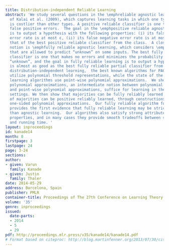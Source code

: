 ```yaml
---
title: Distribution-independent Reliable Learning
abstract: 'We study several questions in the \emphreliable agnostic learning framework
  of Kalai et al. (2009), which captures learning tasks in which one type of error
  is costlier than other types. A positive reliable classifier is one that makes no
  false positive errors.  The goal in the \emphpositive reliable agnostic framework
  is to output a hypothesis with the following properties: (i) its false positive
  error rate is at most ε, (ii) its false negative error rate is at most εmore than
  that of the best positive reliable classifier from the class.  A closely related
  notion is \emphfully reliable agnostic learning, which considers \emphpartial classifiers
  that are allowed to predict “unknown” on some inputs. The best fully reliable partial
  classifier is one that makes no errors and minimizes the probability of predicting
  “unknown”, and the goal in fully reliable learning is to output a hypothesis that
  is almost as good as the best fully reliable partial classifier from a class. For
  distribution-independent learning,  the best known algorithms for PAC learning typically
  utilize polynomial threshold representations, while the state of the art agnostic
  learning algorithms use point-wise polynomial approximations.  We show that \emphone-sided
  polynomial approximations, an intermediate notion between polynomial threshold representations
  and point-wise polynomial approximations, suffice for learning in the reliable agnostic
  settings. We then show that majorities can be fully reliably learned and disjunctions
  of majorities can be positive reliably learned, through constructions of appropriate
  one-sided polynomial approximations.  Our fully reliable algorithm for majorities
  provides the first evidence that fully reliable learning may be strictly easier
  than agnostic learning.  Our algorithms also satisfy strong attribute-efficiency
  properties, and in many cases they provide smooth tradeoffs between sample complexity
  and running time. '
layout: inproceedings
id: kanade14
month: 0
firstpage: 3
lastpage: 24
page: 3-24
sections: 
author:
- given: Varun
  family: Kanade
- given: Justin
  family: Thaler
date: 2014-05-29
address: Barcelona, Spain
publisher: PMLR
container-title: Proceedings of The 27th Conference on Learning Theory
volume: '35'
genre: inproceedings
issued:
  date-parts:
  - 2014
  - 5
  - 29
pdf: http://proceedings.mlr.press/v35/kanade14/kanade14.pdf
# Format based on citeproc: http://blog.martinfenner.org/2013/07/30/citeproc-yaml-for-bibliographies/
---
```

